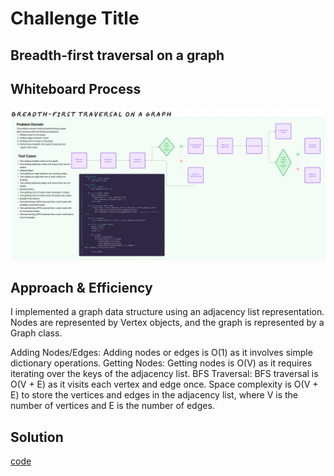 # Challenge Title

## Breadth-first traversal on a graph

## Whiteboard Process

![WhiteBoard](WhiteBoard.png)

## Approach & Efficiency

I implemented a graph data structure using an adjacency list representation. Nodes are represented by Vertex objects, and the graph is represented by a Graph class.

Adding Nodes/Edges: Adding nodes or edges is O(1) as it involves simple dictionary operations.
Getting Nodes: Getting nodes is O(V) as it requires iterating over the keys of the adjacency list.
BFS Traversal: BFS traversal is O(V + E) as it visits each vertex and edge once.
Space complexity is O(V + E) to store the vertices and edges in the adjacency list, where V is the number of vertices and E is the number of edges.

## Solution

[code](/python/data_structures/graph.py)
